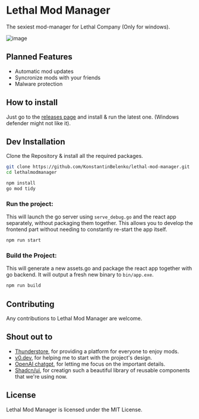 # Lethal Mod Manager

The sexiest mod-manager for Lethal Company (Only for windows).

![image](https://github.com/KonstantinBelenko/lethal-mod-manager/assets/90444271/d584e916-4edc-41fa-82d0-c22d6a90095c)

## Planned Features

- Automatic mod updates
- Syncronize mods with your friends
- Malware protection

## How to install

Just go to the [releases page](https://github.com/KonstantinBelenko/lethal-mod-manager/releases) and install & run the latest one. (Windows defender might not like it).

## Dev Installation

Clone the Repository & install all the required packages.

```sh
git clone https://github.com/KonstantinBelenko/lethal-mod-manager.git
cd lethalmodmanager

npm install
go mod tidy
```

### Run the project:

This will launch the go server using `serve_debug.go` and the react app separately, without packaging them together. This allows you to develop the frontend part without needing to constantly re-start the app itself.

```sh
npm run start
```

### Build the Project:

This will generate a new assets.go and package the react app together with go backend. It will output a fresh new binary to `bin/app.exe`.

```sh
npm run build
```

## Contributing

Any contributions to Lethal Mod Manager are welcome.

## Shout out to

- [Thunderstore](https://thunderstore.io/), for providing a platform for everyone to enjoy mods.
- [v0.dev](https://v0.dev/), for helping me to start with the project's design.
- [OpenAI chatgpt](https://chat.openai.com/), for letting me focus on the important details.
- [Shadcn/ui](https://ui.shadcn.com/docs/cli), for creatign such a beautiful library of reusable components that we're using now.

## License

Lethal Mod Manager is licensed under the MIT License.
